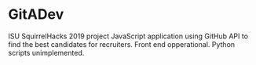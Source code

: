 # GitADev

ISU SquirrelHacks 2019 project
JavaScript application using GitHub API to find the best candidates for recruiters.
Front end opperational. Python scripts unimplemented.
